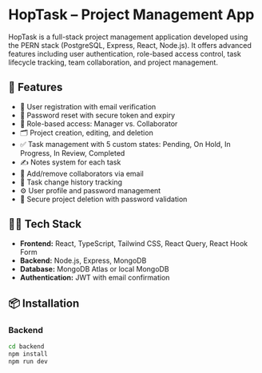 # HopTask – Project Management App

HopTask is a full-stack project management application developed using the PERN stack (PostgreSQL, Express, React, Node.js). It offers advanced features including user authentication, role-based access control, task lifecycle tracking, team collaboration, and project management.

## 🚀 Features

- 🔐 User registration with email verification
- 🔁 Password reset with secure token and expiry
- 👤 Role-based access: Manager vs. Collaborator
- 🗂️ Project creation, editing, and deletion
- ✅ Task management with 5 custom states: Pending, On Hold, In Progress, In Review, Completed
- ✍️ Notes system for each task
- 👥 Add/remove collaborators via email
- 🧾 Task change history tracking
- ⚙️ User profile and password management
- 🧹 Secure project deletion with password validation

## 🧑‍💻 Tech Stack

- **Frontend:** React, TypeScript, Tailwind CSS, React Query, React Hook Form
- **Backend:** Node.js, Express, MongoDB
- **Database:** MongoDB Atlas or local MongoDB
- **Authentication:** JWT with email confirmation

## 📦 Installation

### Backend

```bash
cd backend
npm install
npm run dev
